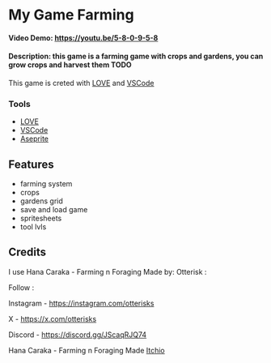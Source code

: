 # My Game Farming

#### Video Demo: https://youtu.be/5-8-0-9-5-8

#### Description: this game is a farming game with crops and gardens, you can grow crops and harvest them TODO

This game is creted with [LOVE](https://love2d.org/) and [VSCode](https://code.visualstudio.com/)

### Tools

-   [LOVE](https://love2d.org/)
-   [VSCode](https://code.visualstudio.com/)
-   [Aseprite](https://www.aseprite.org/)

## Features

-   farming system
-   crops
-   gardens grid
-   save and load game
-   spritesheets
-   tool lvls

## Credits

I use Hana Caraka - Farming n Foraging Made by: Otterisk :

Follow :

Instagram - https://instagram.com/otterisks

X - https://x.com/otterisks

Discord - https://discord.gg/JScaqRJQ74

Hana Caraka - Farming n Foraging Made [Itchio](https://otterisk.itch.io/hana-caraka-farming-foraging)
